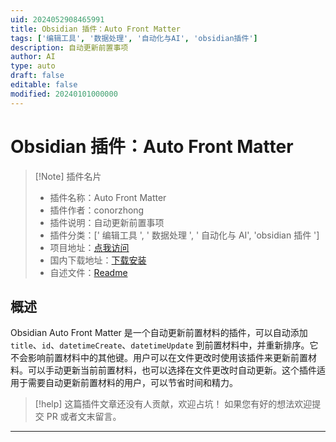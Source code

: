 ```yaml
---
uid: 2024052908465991
title: Obsidian 插件：Auto Front Matter
tags: ['编辑工具', '数据处理', '自动化与AI', 'obsidian插件']
description: 自动更新前置事项
author: AI
type: auto
draft: false
editable: false
modified: 20240101000000
---
```


# Obsidian 插件：Auto Front Matter

> [!Note] 插件名片
> - 插件名称：Auto Front Matter
> - 插件作者：conorzhong
> - 插件说明：自动更新前置事项
> - 插件分类：[' 编辑工具 ', ' 数据处理 ', ' 自动化与 AI', 'obsidian 插件 ']
> - 项目地址：[点我访问](https://github.com/conorzhong/obsidian-auto-front-matter)
> - 国内下载地址：[下载安装](https://pkmer.cn/products/plugin/pluginMarket/?auto-front-matter)
> - 自述文件：[Readme](https://ghproxy.net/https://raw.githubusercontent.com/conorzhong/obsidian-auto-front-matter/master/README.md)

## 概述

Obsidian Auto Front Matter 是一个自动更新前置材料的插件，可以自动添加 `title`、`id`、`datetimeCreate`、`datetimeUpdate` 到前置材料中，并重新排序。它不会影响前置材料中的其他键。用户可以在文件更改时使用该插件来更新前置材料。可以手动更新当前前置材料，也可以选择在文件更改时自动更新。这个插件适用于需要自动更新前置材料的用户，可以节省时间和精力。

> [!help]
> 这篇插件文章还没有人贡献，欢迎占坑！
> 如果您有好的想法欢迎提交 PR 或者文末留言。

---



